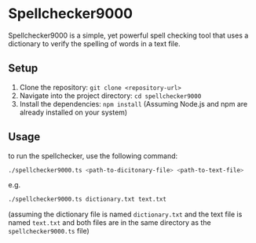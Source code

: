 # Spellchecker9000

Spellchecker9000 is a simple, yet powerful spell checking tool that uses a dictionary to verify the spelling of words in a text file.

## Setup

1. Clone the repository: `git clone <repository-url>`
2. Navigate into the project directory: `cd spellchecker9000`
3. Install the dependencies: `npm install` (Assuming Node.js and npm are already installed on your system)

## Usage

to run the spellchecker, use the following command:

```bash
./spellchecker9000.ts <path-to-dicitonary-file> <path-to-text-file>
```

e.g.

```bash
./spellchecker9000.ts dictionary.txt text.txt
```

(assuming the dictionary file is named `dictionary.txt` and the text file is named `text.txt` and both files are in the same directory as the `spellchecker9000.ts` file)

